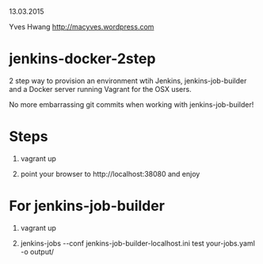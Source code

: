 13.03.2015

Yves Hwang
http://macyves.wordpress.com

jenkins-docker-2step
====================

2 step way to provision an environment wtih Jenkins, jenkins-job-builder and a Docker server running Vagrant for the OSX users.

No more embarrassing git commits when working with jenkins-job-builder!

Steps
=====
1. vagrant up

2. point your browser to http://localhost:38080 and enjoy

For jenkins-job-builder
=======================
1. vagrant up

2. jenkins-jobs --conf jenkins-job-builder-localhost.ini  test your-jobs.yaml -o output/
